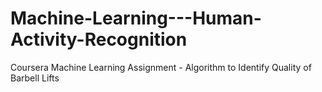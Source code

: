 # Machine-Learning---Human-Activity-Recognition
Coursera Machine Learning Assignment - Algorithm to Identify Quality of Barbell Lifts
